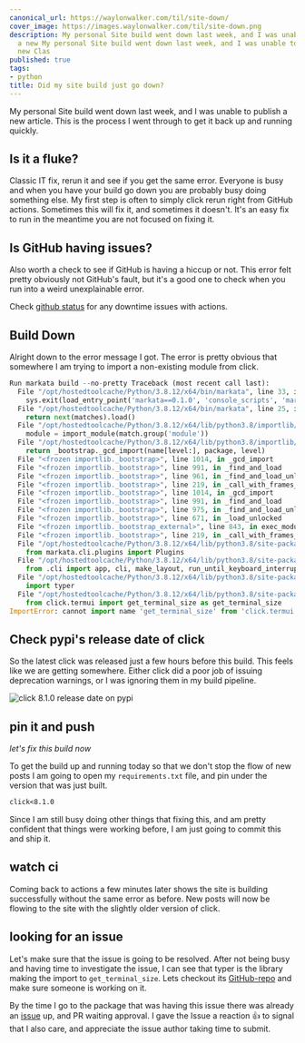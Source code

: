 ```yaml
---
canonical_url: https://waylonwalker.com/til/site-down/
cover_image: https://images.waylonwalker.com/til/site-down.png
description: My personal Site build went down last week, and I was unable to publish
  a new My personal Site build went down last week, and I was unable to publish a
  new Clas
published: true
tags:
- python
title: Did my site build just go down?
---
```


My personal Site build went down last week, and I was unable to publish a new article.  This is the process I went through to get it back up and running quickly.

## Is it a fluke?

Classic IT fix, rerun it and see if you get the same error.  Everyone is busy and when you have your build go down you are probably busy doing something else.  My first step is often to simply click rerun right from GitHub actions. Sometimes this will fix it, and sometimes it doesn't.  It's an easy fix to run in the meantime you are not focused on fixing it.

## Is GitHub having issues?

Also worth a check to see if GitHub is having a hiccup or not.  This error felt pretty obviously not GitHub's fault, but it's a good one to check when you run into a weird unexplainable error.

Check [github status](https://www.githubstatus.com/) for any downtime issues with actions.

## Build Down

Alright down to the error message I got.  The error is pretty obvious that somewhere I am trying to import a non-existing module from click.

``` python
Run markata build --no-pretty Traceback (most recent call last):
  File "/opt/hostedtoolcache/Python/3.8.12/x64/bin/markata", line 33, in <module>
    sys.exit(load_entry_point('markata==0.1.0', 'console_scripts', 'markata')())
  File "/opt/hostedtoolcache/Python/3.8.12/x64/bin/markata", line 25, in importlib_load_entry_point
    return next(matches).load()
  File "/opt/hostedtoolcache/Python/3.8.12/x64/lib/python3.8/importlib/metadata.py", line 77, in load
    module = import_module(match.group('module'))
  File "/opt/hostedtoolcache/Python/3.8.12/x64/lib/python3.8/importlib/__init__.py", line 127, in import_module
    return _bootstrap._gcd_import(name[level:], package, level)
  File "<frozen importlib._bootstrap>", line 1014, in _gcd_import
  File "<frozen importlib._bootstrap>", line 991, in _find_and_load
  File "<frozen importlib._bootstrap>", line 961, in _find_and_load_unlocked
  File "<frozen importlib._bootstrap>", line 219, in _call_with_frames_removed
  File "<frozen importlib._bootstrap>", line 1014, in _gcd_import
  File "<frozen importlib._bootstrap>", line 991, in _find_and_load
  File "<frozen importlib._bootstrap>", line 975, in _find_and_load_unlocked
  File "<frozen importlib._bootstrap>", line 671, in _load_unlocked
  File "<frozen importlib._bootstrap_external>", line 843, in exec_module
  File "<frozen importlib._bootstrap>", line 219, in _call_with_frames_removed
  File "/opt/hostedtoolcache/Python/3.8.12/x64/lib/python3.8/site-packages/markata/__init__.py", line 25, in <module>
    from markata.cli.plugins import Plugins
  File "/opt/hostedtoolcache/Python/3.8.12/x64/lib/python3.8/site-packages/markata/cli/__init__.py", line 1, in <module>
    from .cli import app, cli, make_layout, run_until_keyboard_interrupt
  File "/opt/hostedtoolcache/Python/3.8.12/x64/lib/python3.8/site-packages/markata/cli/cli.py", line 3, in <module>
    import typer
  File "/opt/hostedtoolcache/Python/3.8.12/x64/lib/python3.8/site-packages/typer/__init__.py", line 12, in <module>
    from click.termui import get_terminal_size as get_terminal_size
ImportError: cannot import name 'get_terminal_size' from 'click.termui' (/opt/hostedtoolcache/Python/3.8.12/x64/lib/python3.8/site-packages/click/termui.py)
```

## Check pypi's release date of click

So the latest click was released just a few hours before this build.  This feels like we are getting somewhere.  Either click did a poor job of issuing deprecation warnings, or I was ignoring them in my build pipeline.

![click 8.1.0 release date on pypi](https://images.waylonwalker.com/click-8-1-0-release-date.png)

## pin it and push
_let's fix this build now_

To get the build up and running today so that we don't stop the flow of new posts I am going to open my `requirements.txt` file, and pin under the version that was just built.

``` txt
click<8.1.0
```

Since I am still busy doing other things that fixing this, and am pretty confident that things were working before, I am just going to commit this and ship it.

## watch ci

Coming back to actions a few minutes later shows the site is building successfully without the same error as before.  New posts will now be flowing to the site with the slightly older version of click.

## looking for an issue

Let's make sure that the issue is going to be resolved. After not being busy and having time to investigate the issue, I can see that typer is the library making the import to `get_terminal_size`.  Lets checkout its [GitHub-repo](https://github.com/tiangolo/typer/) and make sure someone is working on it.

By the time I go to the package that was having this issue there was already an [issue](https://github.com/tiangolo/typer/issues/377) up, and PR waiting approval.  I gave the Issue a reaction 👍 to signal that I also care, and appreciate the issue author taking time to submit.